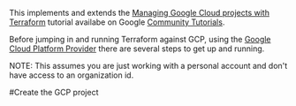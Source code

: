 This implements and extends the [Managing Google Cloud projects with Terraform](https://cloud.google.com/community/tutorials/managing-gcp-projects-with-terraform) tutorial availabe on Google [Community Tutorials](https://cloud.google.com/community).


Before jumping in and running Terraform against GCP, using the [Google Cloud Platform Provider](https://www.terraform.io/docs/providers/google/index.html) there are several steps to get up and running.


NOTE: This assumes you are just working with a personal account and don't have access to an organization id.

#Create the GCP project
